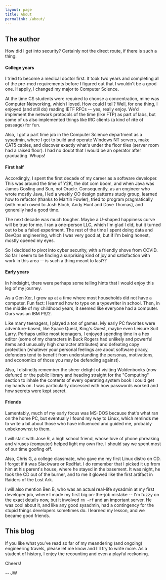 ```yaml
---
layout: page
title: About
permalink: /about/
---
```

## The author
How did I get into security? Certainly not the direct route, if there is such a thing.

#### College years
I tried to become a medical doctor first. It took two years and completing all of the pre-med requirements before I figured out that I wouldn't be a good one. Happily, I changed my major to Computer Science.

At the time CS students were required to choose a concentration, mine was Computer Networking, which I loved. How could I tell? Well, for one thing, I enjoyed (and still do) reading IETF RFCs -- yes, really enjoy. We'd implement the network protocols of the time (like FTP) as part of labs, but some of us also implemented things like IRC clients (a kind of rite of passage) for fun.

Also, I got a part time job in the Computer Science department as a sysadmin, where I got to build and operate Windows NT servers, make CAT5 cables, and discover exactly what's under the floor tiles (server room had a raised floor). I had no doubt that I would be an operator after graduating. Whups!

#### First half
Accordingly, I spent the first decade of my career as a software developer. This was around the time of Y2K, the dot com boom, and when Java was James Gosling and Sun, not Oracle. Consequently, as an engineer who wrote mostly Java, I led a weekly OO design patterns study group, learned how to refactor (thanks to Martin Fowler), tried to program pragmatically (with much owed to Josh Bloch, Andy Hunt and Dave Thomas), and generally had a good time.

The next decade was much tougher. Maybe a U-shaped happiness curve will be true for me. I ran a one-person LLC, which I'm glad I did, but it turned out to be a failed experiment. The rest of the time I spent doing data and DevOps engineering, which I was very good at, but if I'm being honest, mostly opened my eyes.

So I decided to pivot into cyber security, with a friendly shove from COVID. So far I seem to be finding a surprising kind of joy and satisfaction with work in this area -- is such a thing meant to last??

#### Early years
In hindsight, there were perhaps some telling hints that I would enjoy this leg of my journey.

As a Gen Xer, I grew up at a time where most households did not have a computer. Fun fact: I learned how to type on a typewriter in school. Then, in the middle of my childhood years, it seemed like everyone had a computer. Ours was an IBM PS/2.

Like many teenagers, I played a ton of games. My early PC favorites were adventure-based, like Space Quest, King's Quest, maybe even Leisure Suit Larry. Perhaps unlike most teenagers, I enjoyed spending time in a hex editor (some of my characters in Buck Rogers had unlikely and powerful items and unusually high character attributes) and defeating copy protection (whatever your personal feelings are about software piracy, defenders tend to benefit from understanding the personas, motivations, and economics of those you may be defending against).

Also, I distinctly remember the sheer delight of visiting Waldenbooks (now defunct) or the public library and heading straight for the "Computing" section to inhale the contents of every operating system book I could get my hands on. I was particularly obsessed with how passwords worked and how secrets were kept secret.

#### Friends
Lamentably, much of my early focus was MS-DOS because that's what ran on the home PC, but eventually I found my way to Linux, which reminds me to write a bit about those who have influenced and guided me, probably unbeknownst to them.

I will start with Jose R, a high school friend, whose love of phone phreaking and viruses (computer) helped light my own fire. I should say we spent most of our time goofing off.

Also, Chris G, a college classmate, who gave me my first Linux distro on CD. I forget if it was Slackware or RedHat. I do remember that I picked it up from him at his parent's house, where he stayed in the basement. It was night, he took the CD out of the burner, and to me it glowed like the first artifact in Raiders of the Lost Ark.

I will also mention Ben B, who was an actual real-life sysadmin at my first developer job, where I made my first big on-the-job mistake -- I'm fuzzy on the exact details now, but it involved `rm -rf` and an important server. He was cool about it, and like any good sysadmin, had a contingency for the stupid things developers sometimes do. I learned my lesson, and we became good friends.

## This blog
If you like what you've read so far of my meandering (and ongoing) engineering travels, please let me know and I'll try to write more. As a student of history, I enjoy the recounting and even a playful reckoning.

Cheers!

 -- JW
